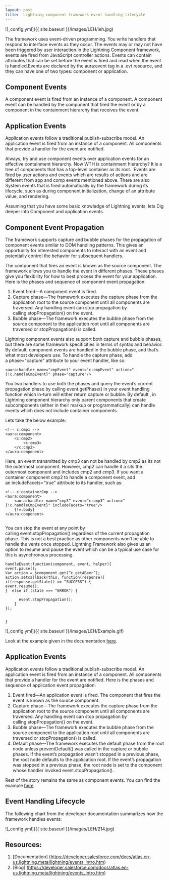 ```yaml
---
layout: post
title:  Lightning component framework event handling lifecycle
---
```

![_config.yml]({{ site.baseurl }}/images/LEH/leh.jpg)

The framework uses event-driven programming. You write handlers that respond to interface events as they occur. The events may or may not have been triggered by user interaction.In the Lightning Component framework, events are fired from JavaScript controller actions. Events can contain attributes that can be set before the event is fired and read when the event is handled.Events are declared by the aura:event tag in a .evt resource, and they can have one of two types: component or application.

## Component Events
A component event is fired from an instance of a component. A component event can be handled by the component that fired the event or by a component in the containment hierarchy that receives the event.

## Application Events
Application events follow a traditional publish-subscribe model. An application event is fired from an instance of a component. All components that provide a handler for the event are notified.

Always, try and use component events over application events for an effective containment hierarchy. Now WTH is containment hierarchy? It is a tree of components that has a top-level container as its root. 
Events are fired by user actions and events which are results of actions and are different from app and comp events mentioned above. There are also System events that is fired automatically by the framework during its lifecycle, such as during component initialization, change of an attribute value, and rendering. 

Assuming that you have some basic knowledge of Lightning events, lets Dig deeper into Component and application events. 
## Component Event Propagation
The framework supports capture and bubble phases for the propagation of component events similar to DOM handling patterns. This gives an opportunity for interested components to interact with an event and potentially control the behavior for subsequent handlers.

The component that fires an event is known as the source component. The framework allows you to handle the event in different phases. These phases give you flexibility for how to best process the event for your application.
Here is the phases and sequence of component event propagation:
1. Event fired—A component event is fired.
2. Capture phase—The framework executes the capture phase from the application root to the source component until all components are traversed. Any handling event can stop propagation by calling stopPropagation() on the event.
3. Bubble phase—The framework executes the bubble phase from the source component to the application root until all components are traversed or stopPropagation() is called.

Lightning component events also support both capture and bubble phases, but there are some framework specificities in terms of syntax and behavior. By default, component events are handled in the bubble phase, and that’s what most developers use.
To handle the capture phase, add a phase="capture" attribute to your event handler, like so:

```
<aura:handler name="cmpEvent" event="c:cmpEvent" action="{!c.handleCmpEvent}" phase="capture"/>

```

You two handlers to use both the phases and query the event’s current propagation phase by calling event.getPhase() in your event handling function which in-turn will either return capture or bubble. By default , in Lightning component hierarchy only parent components that create subcomponents (either in their markup or programmatically) can handle events which does not include container components.

Lets take the below example:
```
<!-- c:cmp1 -->
<aura:component>
    <c:cmp2>
        <c:cmp3>
    </c:cmp2>
</aura:component>

```

Here, an event transmitted by cmp3 can not be handled by cmp2 as its not the outermost component. However, cmp2 can handle it a sits the outermost component and includes cmp2 and cmp3. If you want a container component cmp2 to handle a component event, add an includeFacets="true" attribute to its handler, such as:

```
<!-- c:containerCmp -->
<aura:component>
    <aura:handler name=“cmp3” event=“c:cmp3” action="{!c.handleCmpEvent}" includeFacets="true"/>
    {!v.body}
</aura:component>


```

You can stop the event at any point by calling event.stopPropagation() regardless of the current propagation phase. This is not a best practice as other components won’t be able to handle the vents once stopped. Lightning Framework also gives us an option to resume and pause the event which can be a typical use case for this is asynchronous processing.

```
handleEvent:function(component, event, helper){
event.pause();
Var action = $component.get(“c.getABeer”);
action.setcallback(this, function(response){
if(response.getState() == “SUCCESS”) {
event.resume();
}  else if (state === "ERROR") {

      event.stopPropagation();
    }
});


}

```
![_config.yml]({{ site.baseurl }}/images/LEH/Example.gif)

Look at the example given in the documentation [here](https://developer.salesforce.com/docs/atlas.en-us.lightning.meta/lightning/events_component_example.htm).

## Application Events 
Application events follow a traditional publish-subscribe model. An application event is fired from an instance of a component. All components that provide a handler for the event are notified. Here is the phases and sequence of application event propagation:
1. Event fired—An application event is fired. The component that fires the event is known as the source component.
2. Capture phase—The framework executes the capture phase from the application root to the source component until all components are traversed. Any handling event can stop propagation by calling stopPropagation() on the event.
3. Bubble phase—The framework executes the bubble phase from the source component to the application root until all components are traversed or stopPropagation() is called.
4. Default phase—The framework executes the default phase from the root node unless preventDefault() was called in the capture or bubble phases. If the event’s propagation wasn’t stopped in a previous phase, the root node defaults to the application root. If the event’s propagation was stopped in a previous phase, the root node is set to the component whose handler invoked event.stopPropagation().

Rest of the story remains the same as component events. 
You can find the example [here](https://developer.salesforce.com/docs/atlas.en-us.lightning.meta/lightning/events_application_example.htm).

## Event Handling Lifecycle

The following chart from the developer documentation summarizes how the framework handles events:

![_config.yml]({{ site.baseurl }}/images/LEH/214.jpg)

## Resources:
1. [Documentation] (https://developer.salesforce.com/docs/atlas.en-us.lightning.meta/lightning/events_intro.htm)
2. [Blog] (https://developer.salesforce.com/docs/atlas.en-us.lightning.meta/lightning/events_intro.htm)